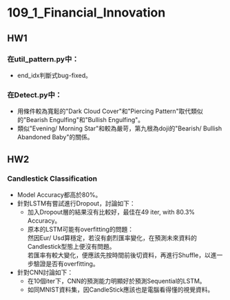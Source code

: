 # 109_1_Financial_Innovation

## HW1

### 在util_pattern.py中：
* end_idx判斷式bug-fixed。  

### 在Detect.py中：  
* 用條件較為寬鬆的"Dark Cloud Cover"和"Piercing Pattern"取代類似的"Bearish Engulfing"和"Bullish Engulfing"。
* 類似"Evening/ Morning Star"和較為嚴苛，第九根為doji的"Bearish/ Bullish Abandoned Baby"的關係。

## HW2

### Candlestick Classification
* Model Accuracy都高於80%。
* 針對LSTM有嘗試進行Dropout，討論如下：
  - 加入Dropout層的結果沒有比較好，最佳在49 iter, with 80.3% Accuracy。
  - 原本的LSTM可能有overfitting的問題：  
    然因Eur/ Usd算穩定，若沒有劇烈匯率變化，在預測未來資料的Candlestick型態上便沒有問題。  
    若匯率有較大變化，便應該先按時間前後切資料，再進行Shuffle，以進一步驗證是否有overfitting。  
* 針對CNN討論如下：
  - 在10個iter下，CNN的預測能力明顯好於預測Sequential的LSTM。
  - 如同MNIST資料集，因CandleStick應該也是電腦看得懂的視覺資料。
